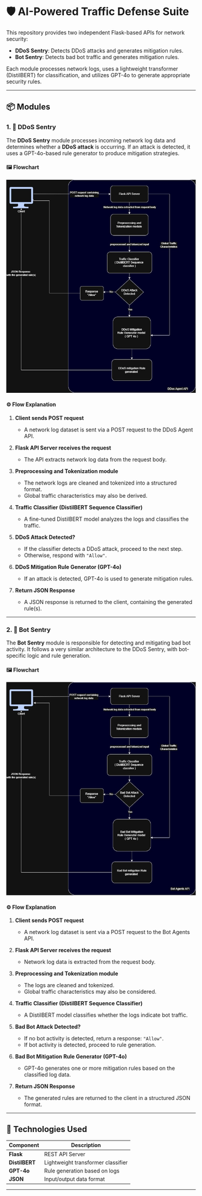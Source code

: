# 🛡️ AI-Powered Traffic Defense Suite

This repository provides two independent Flask-based APIs for network security:

- **DDoS Sentry**: Detects DDoS attacks and generates mitigation rules.
- **Bot Sentry**: Detects bad bot traffic and generates mitigation rules.

Each module processes network logs, uses a lightweight transformer (DistilBERT) for classification, and utilizes GPT-4o to generate appropriate security rules.

---

## 📦 Modules

### 1. 🚨 DDoS Sentry

The **DDoS Sentry** module processes incoming network log data and determines whether a **DDoS attack** is occurring. If an attack is detected, it uses a GPT-4o-based rule generator to produce mitigation strategies.

#### 🖼️ Flowchart

<img src="./DDoS Sentry.jpg" width="600" />

#### ⚙️ Flow Explanation

1. **Client sends POST request**  
   - A network log dataset is sent via a POST request to the DDoS Agent API.

2. **Flask API Server receives the request**  
   - The API extracts network log data from the request body.

3. **Preprocessing and Tokenization module**  
   - The network logs are cleaned and tokenized into a structured format.
   - Global traffic characteristics may also be derived.

4. **Traffic Classifier (DistilBERT Sequence Classifier)**  
   - A fine-tuned DistilBERT model analyzes the logs and classifies the traffic.

5. **DDoS Attack Detected?**  
   - If the classifier detects a DDoS attack, proceed to the next step.
   - Otherwise, respond with `"Allow"`.

6. **DDoS Mitigation Rule Generator (GPT-4o)**  
   - If an attack is detected, GPT-4o is used to generate mitigation rules.

7. **Return JSON Response**  
   - A JSON response is returned to the client, containing the generated rule(s).

---

### 2. 🤖 Bot Sentry

The **Bot Sentry** module is responsible for detecting and mitigating bad bot activity. It follows a very similar architecture to the DDoS Sentry, with bot-specific logic and rule generation.

#### 🖼️ Flowchart

<img src="./Bot Sentry.jpg" width="600" />

#### ⚙️ Flow Explanation

1. **Client sends POST request**  
   - A network log dataset is sent via a POST request to the Bot Agents API.

2. **Flask API Server receives the request**  
   - Network log data is extracted from the request body.

3. **Preprocessing and Tokenization module**  
   - The logs are cleaned and tokenized.
   - Global traffic characteristics may also be considered.

4. **Traffic Classifier (DistilBERT Sequence Classifier)**  
   - A DistilBERT model classifies whether the logs indicate bot traffic.

5. **Bad Bot Attack Detected?**  
   - If no bot activity is detected, return a response: `"Allow"`.
   - If bot activity is detected, proceed to rule generation.

6. **Bad Bot Mitigation Rule Generator (GPT-4o)**  
   - GPT-4o generates one or more mitigation rules based on the classified log data.

7. **Return JSON Response**  
   - The generated rules are returned to the client in a structured JSON format.

---

## 🧰 Technologies Used

| Component               | Description                        |
|------------------------|------------------------------------|
| **Flask**              | REST API Server                    |
| **DistilBERT**         | Lightweight transformer classifier |
| **GPT-4o**             | Rule generation based on logs      |
| **JSON**               | Input/output data format           |

---
